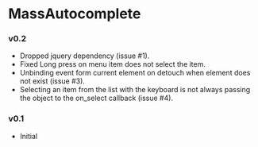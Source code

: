MassAutocomplete
================

### v0.2
- Dropped jquery dependency (issue #1).
- Fixed Long press on menu item does not select the item.
- Unbinding event form current element on detouch when element does not exist (issue #3).
- Selecting an item from the list with the keyboard is not always passing the object to the on_select callback (issue #4).

### v0.1
- Initial
